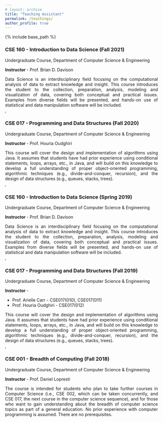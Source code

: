 ```yaml
---
# layout: archive
title: "Teaching Assistant"
permalink: /teachings/
author_profile: true
---
```


{% include base_path %}
<style>
hr { 
  display: block;
  margin-top: 0.5em;
  margin-bottom: 0.5em;
  margin-left: auto;
  margin-right: 40em;
  border-style: inset;
  border-width: 2px;
}
</style>

### CSE 160 - Introduction to Data Science (Fall 2021)
Undergraduate Course, Department of Computer Science & Engineering<br>

<b> Instructor </b>- Prof. Brian D. Davison <br>

<p style="text-align: justify;">Data Science is an interdisciplinary field focusing on the computational analysis of data to extract knowledge and insight. This course introduces the student to the collection, preparation, analysis, modeling and visualization of data, covering both conceptual and practical issues. Examples from diverse fields will be presented, and hands-on use of statistical and data manipulation software will be included.</p>

<hr>

### CSE 017 - Programming and Data Structures (Fall 2020)
Undergraduate Course, Department of Computer Science & Engineering<br>

<b> Instructor </b>- Prof. Houria Oudghiri <br>

<p style="text-align: justify;">This course will cover the design and implementation of algorithms using Java.
It assumes that students have had prior experience using conditional statements, loops, arrays, etc., in Java, and will build on this knowledge to develop a full understanding of proper object-oriented programming, algorithmic techniques (e.g., divide-and-conquer, recursion), and the design of data structures (e.g., queues, stacks, trees).</p>

<hr>

### CSE 160 - Introduction to Data Science (Spring 2019)
Undergraduate Course, Department of Computer Science & Engineering<br>

<b> Instructor </b>- Prof. Brian D. Davison <br>

<p style="text-align: justify;">Data Science is an interdisciplinary field focusing on the computational analysis of data to extract knowledge and insight. This course introduces the student to the collection, preparation, analysis, modeling and visualization of data, covering both conceptual and practical issues. Examples from diverse fields will be presented, and hands-on use of statistical and data manipulation software will be included.</p>

<hr>

### CSE 017 - Programming and Data Structures (Fall 2019)
Undergraduate Course, Department of Computer Science & Engineering<br>

<b> Instructor </b>-
<ul><li>Prof. Arielle Carr - CSE017(010), CSE017(011)</li><li>Prof. Houria Oudghiri - CSE017(012)</li></ul>

<p style="text-align: justify;">This course will cover the design and implementation of algorithms using Java. It assumes that students have had prior experience using conditional statements, loops, arrays, etc., in Java, and
will build on this knowledge to develop a full understanding of proper object-oriented programming, algorithmic techniques (e.g., divide-and-conquer, recursion), and the design of data structures (e.g., queues, stacks, trees).</p>

<hr>

### CSE 001 - Breadth of Computing (Fall 2018)
Undergraduate Course, Department of Computer Science & Engineering<br>

<b> Instructor </b>- Prof. Daniel Lopresti <br>

<p style="text-align: justify;">The course is intended for students who plan to take further courses in Computer Science (i.e., CSE 002, which can be taken concurrently, and CSE 017, the next course in the computer science sequence), and for those who want to gain understanding about the breadth of computer science topics as part of a general education. No prior experience with computer programming is assumed. There are no prerequisites.</p>